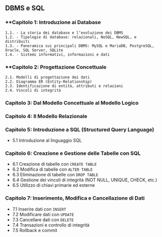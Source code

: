 ## DBMS e SQL

### **Capitolo 1: **Introduzione ai Database**
    1.1. - La storia dei database e l’evoluzione dei DBMS
    1.2. - Tipologie di database: relazionali, NoSQL, NewSQL, e distribuiti
    1.3. - Panoramica sui principali DBMS: MySQL e MariaDB, PostgreSQL, Oracle, SQL Server, SQLite
    1.4. - Sistemi informativi, informazioni e dati

### **Capitolo 2: **Progettazione Concettuale**
    2.1. Modelli di progettazione dei dati
    2.2. Diagramma ER (Entity-Relationship)
    2.3. Identificazione di entità, attributi e relazioni
    2.4. Vincoli di integrità

### **Capitolo 3: Dal Modello Concettuale al Modello Logico**

### **Capitolo 4: Il Modello Relazionale**

### **Capitolo 5: Introduzione a SQL (Structured Query Language)**
- 5.1 Introduzione al linguaggio SQL

### **Capitolo 6: Creazione e Gestione delle Tabelle con SQL**
- 6.1 Creazione di tabelle con `CREATE TABLE`
- 6.2 Modifica di tabelle con `ALTER TABLE`
- 6.3 Eliminazione di tabelle con `DROP TABLE`
- 6.4 Gestione dei vincoli di integrità (NOT NULL, UNIQUE, CHECK, etc.)
- 6.5 Utilizzo di chiavi primarie ed esterne

### **Capitolo 7: Inserimento, Modifica e Cancellazione di Dati**
- 7.1 Inserire dati con `INSERT`
- 7.2 Modificare dati con `UPDATE`
- 7.3 Cancellare dati con `DELETE`
- 7.4 Transazioni e controllo di integrità
- 7.5 Rollback e commit
